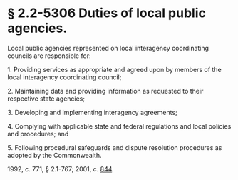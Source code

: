 # § 2.2-5306 Duties of local public agencies.

<p>Local public agencies represented on local interagency coordinating councils are responsible for:</p><p>1. Providing services as appropriate and agreed upon by members of the local interagency coordinating council;</p><p>2. Maintaining data and providing information as requested to their respective state agencies;</p><p>3. Developing and implementing interagency agreements;</p><p>4. Complying with applicable state and federal regulations and local policies and procedures; and</p><p>5. Following procedural safeguards and dispute resolution procedures as adopted by the Commonwealth.</p><p>1992, c. 771, § 2.1-767; 2001, c. <a href='http://lis.virginia.gov/cgi-bin/legp604.exe?011+ful+CHAP0844'>844</a>.</p>